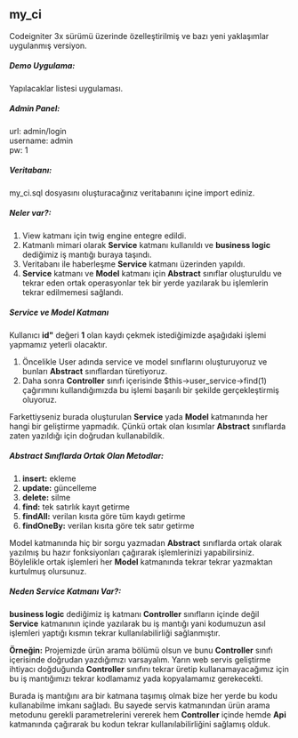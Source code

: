 ## my_ci
Codeigniter 3x sürümü üzerinde özelleştirilmiş ve bazı yeni yaklaşımlar uygulanmış versiyon.

##### Demo Uygulama: 
Yapılacaklar listesi uygulaması.

##### Admin Panel:
url: admin/login
<br>
username: admin
<br>
pw: 1

##### Veritabanı:
my_ci.sql dosyasını oluşturacağınız veritabanını içine import ediniz.

##### Neler var?:
1. View katmanı için twig engine entegre edildi.
2. Katmanlı mimari olarak **Service** katmanı kullanıldı ve **business logic** dediğimiz iş mantığı buraya taşındı.
3. Veritabanı ile haberleşme **Service** katmanı üzerinden yapıldı.
4. **Service** katmanı ve **Model** katmanı için **Abstract** sınıflar oluşturuldu ve tekrar eden ortak operasyonlar tek bir yerde yazılarak bu işlemlerin tekrar edilmemesi sağlandı.

##### Service ve Model Katmanı
Kullanıcı **id"** değeri **1** olan kaydı çekmek istediğimizde aşağıdaki işlemi yapmamız yeterli olacaktır.
1. Öncelikle User adında service ve model sınıflarını oluşturuyoruz ve bunları **Abstract** sınıflardan türetiyoruz.
2. Daha sonra **Controller** sınıfı içerisinde $this->user_service->find(1) çağırımını kullandığımızda bu işlemi başarılı bir şekilde gerçekleştirmiş oluyoruz.

Farkettiyseniz burada oluşturulan **Service** yada **Model** katmanında her hangi bir geliştirme yapmadık. Çünkü ortak olan kısımlar **Abstract** sınıflarda zaten yazıldığı için doğrudan kullanabildik.

##### Abstract Sınıflarda Ortak Olan Metodlar:

1. **insert:** ekleme
2. **update:** güncelleme
3. **delete:** silme
4. **find:** tek satırlık kayıt getirme
5. **findAll:** verilan kısıta göre tüm kaydı getirme
6. **findOneBy:** verilan kısıta göre tek satır getirme

Model katmanında hiç bir sorgu yazmadan **Abstract** sınıflarda ortak olarak yazılmış bu hazır fonksiyonları çağırarak işlemlerinizi yapabilirsiniz. Böylelikle ortak işlemleri her **Model** katmanında tekrar tekrar yazmaktan kurtulmuş olursunuz.

##### Neden Service Katmanı Var?:
**business logic** dediğimiz iş katmanı **Controller** sınıfların içinde değil **Service** katmanının içinde yazılarak bu iş mantığı yani kodumuzun asıl işlemleri yaptığı kısmın tekrar kullanılabilirliği sağlanmıştır.

**Örneğin:** Projemizde ürün arama bölümü olsun ve bunu **Controller** sınıfı içerisinde doğrudan yazdığımızı varsayalım. Yarın web servis geliştirme ihtiyacı doğduğunda **Controller** sınıfını tekrar üretip kullanamayacağımız için bu iş mantığımızı 
tekrar kodlamamız yada kopyalamamız gerekecekti. 

Burada iş mantığını ara bir katmana taşımış olmak bize her yerde bu kodu kullanabilme imkanı sağladı. Bu sayede servis katmanından ürün arama  metodunu gerekli parametrelerini vererek hem 
**Controller** içinde hemde **Api** katmanında çağırarak bu kodun tekrar kullanılabilirliğini sağlamış olduk.